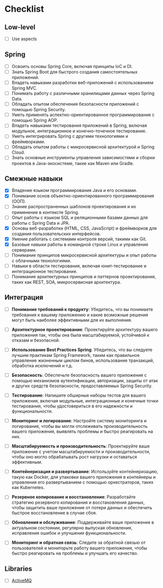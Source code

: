 # Checklist

## Low-level

- [ ] Use aspects

## Spring

- [ ] Освоить основы Spring Core, включая принципы IoC и DI.
- [ ] Знать Spring Boot для быстрого создания самостоятельных приложений.
- [ ] Владеть навыками разработки веб-приложений с использованием Spring MVC.
- [ ] Понимать работу с различными хранилищами данных через Spring Data.
- [ ] Обладать опытом обеспечения безопасности приложений с помощью Spring Security.
- [ ] Уметь применять аспектно-ориентированное программирование с помощью Spring AOP.
- [ ] Владеть навыками тестирования приложений в Spring, включая модульное, интеграционное и конечно-точечное тестирование.
- [ ] Уметь интегрировать Spring с другими технологиями и фреймворками.
- [ ] Обладать опытом работы с микросервисной архитектурой и Spring Cloud.
- [ ] Знать основные инструменты управления зависимостями и сборки проектов в Java-экосистеме, такие как Maven или Gradle.

## Смежные навыки

- [x] Владение языком программирования Java и его основами.
- [x] Понимание основ объектно-ориентированного программирования (ООП).
- [ ] Знание распространенных шаблонов проектирования и их применение в контексте Spring.
- [ ] Опыт работы с языком SQL и реляционными базами данных для работы с Spring Data и JPA.
- [x] Основы веб-разработки (HTML, CSS, JavaScript) и фреймворков для создания пользовательских интерфейсов.
- [x] Умение работать с системами контроля версий, такими как Git.
- [x] Базовые навыки работы в командной строке Linux и управления серверами.
- [ ] Понимание принципов микросервисной архитектуры и опыт работы с облачными технологиями.
- [ ] Навыки в области тестирования, включая юнит-тестирование и интеграционное тестирование.
- [ ] Понимание архитектурных принципов и паттернов проектирования, таких как REST, SOA, микросервисная архитектура.

## Интеграция

- [ ] **Понимание требований к продукту**: Убедитесь, что вы понимаете требования к вашему приложению и какие возможные решения могут быть наиболее эффективными для их выполнения.

- [ ] **Архитектурное проектирование**: Проектируйте архитектуру вашего приложения так, чтобы она была масштабируемой, устойчивой к отказам и безопасной.

- [ ] **Использование Best Practices Spring**: Убедитесь, что вы следуете лучшим практикам Spring Framework, таким как правильное управление жизненным циклом бинов, использование транзакций, обработка исключений и т.д.

- [ ] **Безопасность**: Обеспечьте безопасность вашего приложения с помощью механизмов аутентификации, авторизации, защиты от атак и других средств безопасности, предоставляемых Spring Security.

- [ ] **Тестирование**: Напишите обширные наборы тестов для вашего приложения, включая модульные, интеграционные и конечные точки тестирования, чтобы удостовериться в его надежности и функциональности.

- [ ] **Мониторинг и логирование**: Настройте систему мониторинга и логирования, чтобы вы могли отслеживать производительность вашего приложения, выявлять проблемы и быстро реагировать на них.

- [ ] **Масштабируемость и производительность**: Проектируйте ваше приложение с учетом масштабируемости и производительности, чтобы оно могло обрабатывать рост нагрузки и оставаться эффективным.

- [ ] **Контейнеризация и развертывание**: Используйте контейнеризацию, такую как Docker, для упаковки вашего приложения в контейнеры и управления его развертыванием с помощью оркестраторов, таких как Kubernetes.

- [ ] **Резервное копирование и восстановление**: Разработайте стратегию резервного копирования и восстановления данных, чтобы защитить ваше приложение от потери данных и обеспечить быстрое восстановление в случае сбоя.

- [ ] **Обновления и обслуживание**: Поддерживайте ваше приложение в актуальном состоянии, регулярно выпуская обновления, исправления ошибок и улучшения функциональности.

- [ ] **Мониторинг и обратная связь**: Следите за обратной связью от пользователей и мониторьте работу вашего приложения, чтобы быстро реагировать на проблемы и улучшать его качество.

## Libraries

- [ ] [ActiveMQ](https://activemq.apache.org/)
